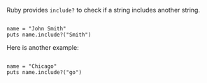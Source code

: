 Ruby provides `include?`
to check if a string
includes another string.

<Editor lang="ruby">
<code>
name = "John Smith"
puts name.include?("Smith")
</code>
</Editor>

Here is another example:

<Editor lang="ruby">
<code>
name = "Chicago"
puts name.include?("go")
</code>
</Editor>